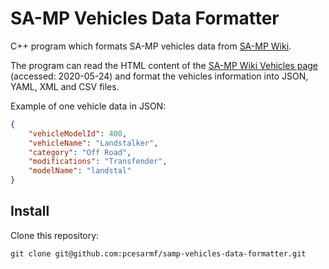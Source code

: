 # SA-MP Vehicles Data Formatter

C++ program which formats SA-MP vehicles data from [SA-MP Wiki](https://wiki.sa-mp.com/).

The program can read the HTML content of the [SA-MP Wiki Vehicles page](https://wiki.sa-mp.com/wiki/Vehicles:All) (accessed: 2020-05-24) and format the vehicles information into JSON, YAML, XML and CSV files.

Example of one vehicle data in JSON:
```json
{
	"vehicleModelId": 400,
	"vehicleName": "Landstalker",
	"category": "Off Road",
	"modifications": "Transfender",
	"modelName": "landstal"
}
```

## Install

Clone this repository:
```
git clone git@github.com:pcesarmf/samp-vehicles-data-formatter.git
```
